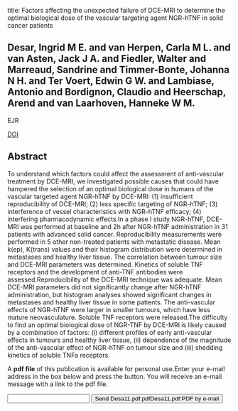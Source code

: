 title: Factors affecting the unexpected failure of DCE-MRI to determine the optimal biological dose of the vascular targeting agent NGR-hTNF in solid cancer patients

## Desar, Ingrid M E. and van Herpen, Carla M L. and van Asten, Jack J A. and Fiedler, Walter and Marreaud, Sandrine and Timmer-Bonte, Johanna N H. and Ter Voert, Edwin G W. and Lambiase, Antonio and Bordignon, Claudio and Heerschap, Arend and van Laarhoven, Hanneke W M.
EJR

<a href="https://doi.org/10.1016/j.ejrad.2010.08.045">DOI</a>

## Abstract
To understand which factors could affect the assessment of anti-vascular treatment by DCE-MRI, we investigated possible causes that could have hampered the selection of an optimal biological dose in humans of the vascular targeted agent NGR-hTNF by DCE-MRI: (1) insufficient reproducibility of DCE-MRI; (2) less specific targeting of NGR-hTNF; (3) interference of vessel characteristics with NGR-hTNF efficacy; (4) interfering pharmacodynamic effects.In a phase I study NGR-hTNF, DCE-MRI was performed at baseline and 2h after NGR-hTNF administration in 31 patients with advanced solid cancer. Reproducibility measurements were performed in 5 other non-treated patients with metastatic disease. Mean k(ep), K(trans) values and their histogram distribution were determined in metastases and healthy liver tissue. The correlation between tumour size and DCE-MRI parameters was determined. Kinetics of soluble TNF receptors and the development of anti-TNF antibodies were assessed.Reproducibility of the DCE-MRI technique was adequate. Mean DCE-MRI parameters did not significantly change after NGR-hTNF administration, but histogram analyses showed significant changes in metastases and healthy liver tissue in some patients. The anti-vascular effects of NGR-hTNF were larger in smaller tumours, which have less mature neovasculature. Soluble TNF receptors were released.The difficulty to find an optimal biological dose of NGR-TNF by DCE-MRI is likely caused by a combination of factors: (i) different profiles of early anti-vascular effects in tumours and healthy liver tissue, (ii) dependence of the magnitude of the anti-vascular effect of NGR-hTNF on tumour size and (iii) shedding kinetics of soluble TNFa receptors.

A <b>pdf file</b> of this publication is available for personal use.Enter your e-mail address in the box below and press the button. You will receive an e-mail message with a link to the pdf file.
<form action="sender.php">  <input type="text" name="email">  <input type="submit" value="Send Desa11.pdf:pdfDesa11.pdf:PDF by e-mail"></form>